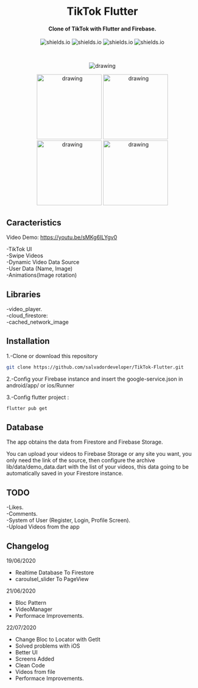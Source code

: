 <h1 align="center">
    <br>
    TikTok Flutter
</h1>
<h4 align="center">
 Clone of TikTok with Flutter and Firebase.
</h4>

<p align="center">
  <img alt="shields.io" src="https://img.shields.io/github/license/salvadordeveloper/TikTok-Flutter" />
  <img alt="shields.io" src="https://img.shields.io/github/issues/salvadordeveloper/TikTok-Flutter" />
  <img alt="shields.io" src="https://img.shields.io/github/stars/salvadordeveloper/TikTok-Flutter?style=social" />
  <img alt="shields.io" src="https://img.shields.io/youtube/views/sMKg6ILYgv0?style=social" />
</p>
<br/>
<p align="center">
    <img src="https://raw.githubusercontent.com/salvadordeveloper/TikTok-Flutter/master/images/tiktok.gif" alt="drawing" />
</p>

<p align="center">
    <img src="https://raw.githubusercontent.com/salvadordeveloper/TikTok-Flutter/master/images/1.png" alt="drawing"   width="170"/>
    <img src="https://raw.githubusercontent.com/salvadordeveloper/TikTok-Flutter/master/images/2.png" alt="drawing"   width="170"/>
    <img src="https://raw.githubusercontent.com/salvadordeveloper/TikTok-Flutter/master/images/3.png" alt="drawing"   width="170"/>
    <img src="https://raw.githubusercontent.com/salvadordeveloper/TikTok-Flutter/master/images/5.png" alt="drawing"   width="170"/>

</p>

## Caracteristics 
Video Demo: https://youtu.be/sMKg6ILYgv0 

-TikTok UI                                 
-Swipe Videos                                                            
-Dynamic Video Data Source                                                                  
-User Data (Name, Image)  
-Animations(Image rotation)  

## Libraries
-video_player.   
-cloud_firestore:  
-cached_network_image

## Installation

1.-Clone or download this repository 

```bash
git clone https://github.com/salvadordeveloper/TikTok-Flutter.git
```

2.-Config your Firebase instance and insert the google-service.json in android/app/ or ios/Runner

3.-Config flutter project : 

```bash
flutter pub get
```

## Database

The app obtains the data from Firestore and Firebase Storage.

You can upload your videos to Firebase Storage or any site you want, you only need the link of the source, then configure the archive lib/data/demo_data.dart with the list of your videos, this data going to be automatically saved in your Firestore instance.

## TODO

-Likes.   
-Comments.   
-System of User (Register, Login, Profile Screen).   
-Upload Videos from the app


## Changelog

19/06/2020 
- Realtime Database To Firestore
- caroulsel_slider To PageView 

21/06/2020
- Bloc Pattern
- VideoManager
- Performace Improvements.

22/07/2020
- Change Bloc to Locator with GetIt 
- Solved problems with iOS 
- Better UI
- Screens Added
- Clean Code
- Videos from file
- Performace Improvements.

